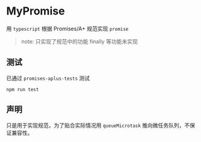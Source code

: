 # MyPromise

用 `typescript` 根据 Promises/A+ 规范实现 `promise`

> note: 只实现了规范中的功能 finally 等功能未实现

## 测试

已通过 `promises-aplus-tests` 测试
```
npm run test
```

## 声明

只是用于实现规范，为了贴合实际情况用 `queueMicrotask` 推向微任务队列，不保证兼容性。
